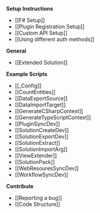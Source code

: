 **Setup Instructions**

* [[F# Setup]]
* [[Plugin Registration Setup]]
* [[Custom API Setup]]
* [[Using different auth methods]]

**General**

* [[Extended Solution]]

**Example Scripts**
* [[_Config]]
* [[CountEntities]]
* [[DataExportSource]]
* [[DataImportTarget]]
* [[GenerateCSharpContext]]
* [[GenerateTypeScriptContext]]
* [[PluginSyncDev]]
* [[SolutionCreateDev]]
* [[SolutionExportDev]]
* [[SolutionExtract]]
* [[SolutionImportArg]]
* [[ViewExtender]]
* [[SolutionPack]]
* [[WebResouresSyncDev]]
* [[WorkflowSyncDev]]

**Contribute**

* [[Reporting a bug]]
* [[Code Structure]]